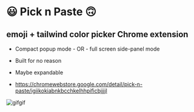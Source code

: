 # 😃 Pick n Paste 🙃
## emoji + tailwind color picker Chrome extension

- Compact popup mode - OR - full screen side-panel mode
- Built for no reason
- Maybe expandable

- https://chromewebstore.google.com/detail/pick-n-paste/igiikokiabnkbcchkelhhpificbjjjjl

![gifgif](https://github.com/user-attachments/assets/d19185cb-4371-46fd-a6c1-91dfcdc59b2b)

